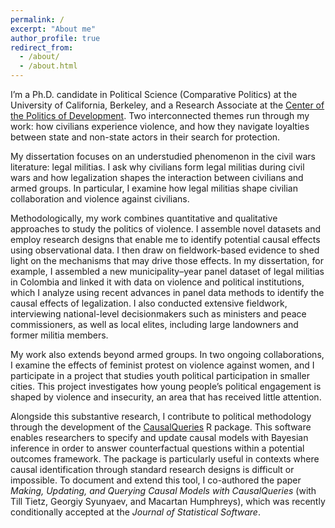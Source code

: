 ```yaml
---
permalink: /
excerpt: "About me"
author_profile: true
redirect_from: 
  - /about/
  - /about.html
---
```


I’m a Ph.D. candidate in Political Science (Comparative Politics) at the University of California, Berkeley, and a Research Associate at the  [Center of the Politics of Development](https://cpd.berkeley.edu/).  Two interconnected themes run through my work: how civilians experience violence, and how they navigate loyalties between state and non-state actors in their search for protection.

My dissertation focuses on an understudied phenomenon in the civil wars literature: legal militias. I ask why civilians form legal militias during civil wars and how legalization shapes the interaction between civilians and armed groups. In particular, I examine how legal militias shape civilian collaboration and violence against civilians.

Methodologically, my work combines quantitative and qualitative approaches to study the politics of violence. I assemble novel datasets and employ research designs that enable me to identify potential causal effects using observational data. I then draw on fieldwork-based evidence to shed light on the mechanisms that may drive those effects. In my dissertation, for example, I assembled a new municipality–year panel dataset of legal militias in Colombia and linked it with data on violence and political institutions, which I analyze using recent advances in panel data methods to identify the causal effects of legalization. I also conducted extensive fieldwork, interviewing national-level decisionmakers such as ministers and peace commissioners, as well as local elites, including large landowners and former militia members.

My work also extends beyond armed groups. In two ongoing collaborations, I examine the effects of feminist protest on violence against women, and I participate in a project that studies youth political participation in smaller cities. This project investigates how young people’s political engagement is shaped by violence and insecurity, an area that has received little attention.


Alongside this substantive research, I contribute to political methodology through the development of the [CausalQueries](https://github.com/macartan/CausalQueries) R package. This software enables researchers to specify and update causal models with Bayesian inference in order to answer counterfactual questions within a potential outcomes framework. The package is particularly useful in contexts where causal identification through standard research designs is difficult or impossible. To document and extend this tool, I co-authored the paper *Making, Updating, and Querying Causal Models with CausalQueries* (with Till Tietz, Georgiy Syunyaev, and Macartan Humphreys), which was recently conditionally accepted at the *Journal of Statistical Software*.





